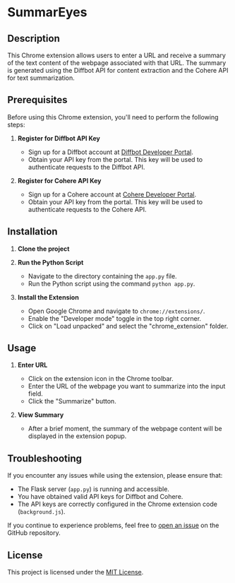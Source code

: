 # SummarEyes
## Description

This Chrome extension allows users to enter a URL and receive a summary of the text content of the webpage associated with that URL. The summary is generated using the Diffbot API for content extraction and the Cohere API for text summarization.

## Prerequisites

Before using this Chrome extension, you'll need to perform the following steps:

1. **Register for Diffbot API Key**
   - Sign up for a Diffbot account at [Diffbot Developer Portal](https://www.diffbot.com/plans).
   - Obtain your API key from the portal. This key will be used to authenticate requests to the Diffbot API.

2. **Register for Cohere API Key**
   - Sign up for a Cohere account at [Cohere Developer Portal](https://cohere.ai/signup).
   - Obtain your API key from the portal. This key will be used to authenticate requests to the Cohere API.

## Installation

1. **Clone the project**

2. **Run the Python Script**
   - Navigate to the directory containing the `app.py` file.
   - Run the Python script using the command `python app.py`.

3. **Install the Extension**
   - Open Google Chrome and navigate to `chrome://extensions/`.
   - Enable the "Developer mode" toggle in the top right corner.
   - Click on "Load unpacked" and select the "chrome_extension" folder.

## Usage

1. **Enter URL**
   - Click on the extension icon in the Chrome toolbar.
   - Enter the URL of the webpage you want to summarize into the input field.
   - Click the "Summarize" button.

2. **View Summary**
   - After a brief moment, the summary of the webpage content will be displayed in the extension popup.

## Troubleshooting

If you encounter any issues while using the extension, please ensure that:
- The Flask server (`app.py`) is running and accessible.
- You have obtained valid API keys for Diffbot and Cohere.
- The API keys are correctly configured in the Chrome extension code (`background.js`).

If you continue to experience problems, feel free to [open an issue](https://github.com/your-repo/issues) on the GitHub repository.

## License

This project is licensed under the [MIT License](LICENSE).
